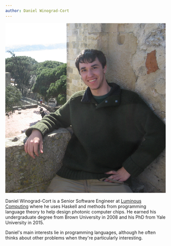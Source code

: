 ```yaml
---
author: Daniel Winograd-Cort
---
```


<center><img class="frontimage" src="/images/Dan_on_castle.jpg" alt=""/></center>

Daniel Winograd-Cort is a Senior Software Engineer at [Luminous Computing](https://luminous.co/) where he uses Haskell and methods from programming language theory to help design photonic computer chips.  He earned his undergraduate degree from Brown University in 2008 and his PhD from Yale University in 2015.

Daniel's main interests lie in programming languages, although he often thinks about other problems when they're particularly interesting.
